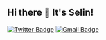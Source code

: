 ## Hi there 👋 It's Selin!
[![Twitter Badge](https://img.shields.io/badge/-JodhaniSelin-1ca0f1?style=flat-square&logo=twitter&logoColor=white&link=https://twitter.com/JodhaniSelin)](https://twitter.com/JodhaniSelin)  [![Gmail Badge](https://img.shields.io/badge/-jodhaniselin.sj@gmail.com-c14438?style=flat-square&logo=Gmail&logoColor=white&link=mailto:jodhaniselin.sj@gmail.com)](mailto:jodhaniselin.sj@.com)

<!--
**SelinJodhani/SelinJodhani** is a ✨ _special_ ✨ repository because its `README.md` (this file) appears on your GitHub profile.

Here are some ideas to get you started:

- 🔭 I’m currently working on ...
- 🌱 I’m currently learning ...
- 👯 I’m looking to collaborate on ...
- 🤔 I’m looking for help with ...
- 💬 Ask me about ...
- 📫 How to reach me: ...
- 😄 Pronouns: ...
- ⚡ Fun fact: ...
-->
